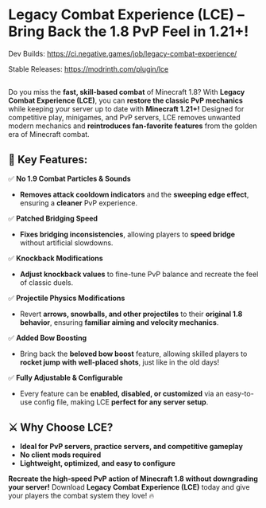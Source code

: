 # **Legacy Combat Experience (LCE) – Bring Back the 1.8 PvP Feel in 1.21+!**

Dev Builds: https://ci.negative.games/job/legacy-combat-experience/

Stable Releases: https://modrinth.com/plugin/lce
##
Do you miss the **fast, skill-based combat** of Minecraft 1.8? With **Legacy Combat Experience (LCE)**, you can **restore the classic PvP mechanics** while keeping your server up to date with **Minecraft 1.21+!** Designed for competitive play, minigames, and PvP servers, LCE removes unwanted modern mechanics and **reintroduces fan-favorite features** from the golden era of Minecraft combat.

## **🔹 Key Features:**

✅ **No 1.9 Combat Particles & Sounds**
- **Removes attack cooldown indicators** and the **sweeping edge effect**, ensuring a **cleaner** PvP experience.

✅ **Patched Bridging Speed**
- **Fixes bridging inconsistencies**, allowing players to **speed bridge** without artificial slowdowns.

✅ **Knockback Modifications**
- **Adjust knockback values** to fine-tune PvP balance and recreate the feel of classic duels.

✅ **Projectile Physics Modifications**
- Revert **arrows, snowballs, and other projectiles** to their **original 1.8 behavior**, ensuring **familiar aiming and velocity mechanics**.

✅ **Added Bow Boosting**
- Bring back the **beloved bow boost** feature, allowing skilled players to **rocket jump with well-placed shots**, just like in the old days!

✅ **Fully Adjustable & Configurable**
- Every feature can be **enabled, disabled, or customized** via an easy-to-use config file, making LCE **perfect for any server setup**.

## **⚔ Why Choose LCE?**
- **Ideal for PvP servers, practice servers, and competitive gameplay**
- **No client mods required**
- **Lightweight, optimized, and easy to configure**

**Recreate the high-speed PvP action of Minecraft 1.8 without downgrading your server!** Download **Legacy Combat Experience (LCE)** today and give your players the combat system they love! 🔥
